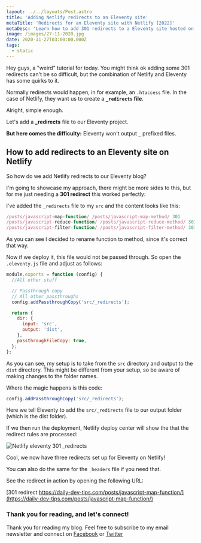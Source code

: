 ```yaml
---
layout: ../../layouts/Post.astro
title: 'Adding Netlify redirects to an Eleventy site'
metaTitle: 'Redirects for an Eleventy site with Netlify [2022]'
metaDesc: 'Learn how to add 301 redirects to a Eleventy site hosted on Netlify in this code tutorial.'
image: /images/27-11-2020.jpg
date: 2020-11-27T03:00:00.000Z
tags:
  - static
---
```


Hey guys, a "weird" tutorial for today.
You might think ok adding some 301 redirects can't be so difficult, but the combination of Netlify and Eleventy has some quirks to it.

Normally redirects would happen, in for example, an `.htaccess` file. In the case of Netlify, they want us to create a **`_redirects` file**.

Alright, simple enough.

Let's add a **\_redirects** file to our Eleventy project.

**But here comes the difficulty:** Eleventy won't output `_` prefixed files.

## How to add redirects to an Eleventy site on Netlify

So how do we add Netlify redirects to our Eleventy blog?

I'm going to showcase my approach, there might be more sides to this, but for me just needing a **301 redirect** this worked perfectly:

I've added the `_redirects` file to my `src` and the content looks like this:

```js
/posts/javascript-map-function/ /posts/javascript-map-method/ 301
/posts/javascript-reduce-function/ /posts/javascript-reduce-method/ 301
/posts/javascript-filter-function/ /posts/javascript-filter-method/ 301
```

As you can see I decided to rename function to method, since it's correct that way.

Now if we deploy it, this file would not be passed through. So open the `.eleventy.js` file and adjust as follows:

```js
module.exports = function (config) {
  //All other stuff

  // Passthrough copy
  // All other passthroughs
  config.addPassthroughCopy('src/_redirects');

  return {
    dir: {
      input: 'src',
      output: 'dist',
    },
    passthroughFileCopy: true,
  };
};
```

As you can see, my setup is to take from the `src` directory and output to the `dist` directory.
This might be different from your setup, so be aware of making changes to the folder names.

Where the magic happens is this code:

```js
config.addPassthroughCopy('src/_redirects');
```

Here we tell Eleventy to add the `src/_redirects` file to our output folder (which is the dist folder).

If we then run the deployment, Netlify deploy center will show the that the redirect rules are processed:

![Netlify eleventy 301 _redirects](https://cdn.hashnode.com/res/hashnode/image/upload/v1606043639167/o7t8FMHyP.png)

Cool, we now have three redirects set up for Eleventy on Netlify!

You can also do the same for the `_headers` file if you need that.

See the redirect in action by opening the following URL:

[301 redirect https://daily-dev-tips.com/posts/javascript-map-function/](https://daily-dev-tips.com/posts/javascript-map-function/)

### Thank you for reading, and let's connect!

Thank you for reading my blog. Feel free to subscribe to my email newsletter and connect on [Facebook](https://www.facebook.com/DailyDevTipsBlog) or [Twitter](https://twitter.com/DailyDevTips1)
